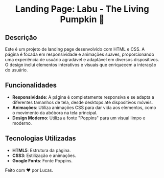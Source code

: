<h1 align="center">
  Landing Page: Labu - The Living Pumpkin 🎃
</h1>

## Descrição

Este é um projeto de landing page desenvolvido com HTML e CSS. A página é focada em responsividade e animações suaves, proporcionando uma experiência de usuário agradável e adaptável em diversos dispositivos. O design inclui elementos interativos e visuais que enriquecem a interação do usuário.

## Funcionalidades

- **Responsividade**: A página é completamente responsiva e se adapta a diferentes tamanhos de tela, desde desktops até dispositivos móveis.
- **Animações**: Utiliza animações CSS para dar vida aos elementos, como o movimento da abóbora na tela principal.
- **Design Moderno**: Utiliza a fonte "Poppins" para um visual limpo e moderno.

## Tecnologias Utilizadas

- **HTML5**: Estrutura da página.
- **CSS3**: Estilização e animações.
- **Google Fonts**: Fonte Poppins.

Feito com ❤️ por Lucas.
